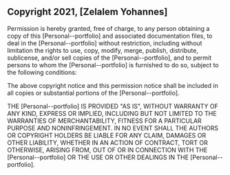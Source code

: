 ## Copyright 2021, [Zelalem Yohannes]

Permission is hereby granted, free of charge, to any person obtaining a copy of this [Personal--portfolio] and associated documentation files, to deal in the [Personal--portfolio] without restriction, including without limitation the rights to use, copy, modify, merge, publish, distribute, sublicense, and/or sell copies of the [Personal--portfolio], and to permit persons to whom the [Personal--portfolio] is furnished to do so, subject to the following conditions:

The above copyright notice and this permission notice shall be included in all copies or substantial portions of the [Personal--portfolio].

THE [Personal--portfolio] IS PROVIDED "AS IS", WITHOUT WARRANTY OF ANY KIND, EXPRESS OR IMPLIED, INCLUDING BUT NOT LIMITED TO THE WARRANTIES OF MERCHANTABILITY, FITNESS FOR A PARTICULAR PURPOSE AND NONINFRINGEMENT. IN NO EVENT SHALL THE AUTHORS OR COPYRIGHT HOLDERS BE LIABLE FOR ANY CLAIM, DAMAGES OR OTHER LIABILITY, WHETHER IN AN ACTION OF CONTRACT, TORT OR OTHERWISE, ARISING FROM, OUT OF OR IN CONNECTION WITH THE [Personal--portfolio] OR THE USE OR OTHER DEALINGS IN THE [Personal--portfolio].
